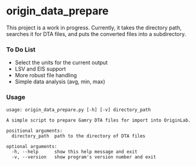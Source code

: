 # origin_data_prepare

This project is a work in progress. Currently, it takes the directory path, searches it for DTA files, and puts the converted files into a subdirectory.

### To Do List

- Select the units for the current output
- LSV and EIS support
- More robust file handling
- Simple data analysis (avg, min, max)

### Usage

```
usage: origin_data_prepare.py [-h] [-v] directory_path

A simple script to prepare Gamry DTA files for import into OriginLab.

positional arguments:
  directory_path  path to the directory of DTA files

optional arguments:
  -h, --help      show this help message and exit
  -v, --version   show program's version number and exit
```
